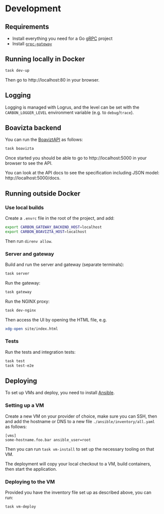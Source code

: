 # Development

## Requirements

- Install everything you need for a Go [gRPC](https://grpc.io/docs/languages/go/quickstart/) project
- Install [`grpc-gateway`](https://github.com/grpc-ecosystem/grpc-gateway)

## Running locally in Docker

```bash
task dev-up
```

Then go to http://localhost:80 in your browser.

## Logging

Logging is managed with Logrus, and the level can be set with the `CARBON_LOGGER_LEVEL` environment variable (e.g. to `debug`/`trace`).

## Boavizta backend

You can run the [BoaviztAPI](https://github.com/Boavizta/boaviztapi) as follows:

```bash
task boavizta
```

Once started you should be able to go to http://localhost:5000 in your browser to see the API.

You can look at the API docs to see the specification including JSON model: http://localhost:5000/docs.

## Running outside Docker

### Use local builds

Create a `.envrc` file in the root of the project, and add:

```bash
export CARBON_GATEWAY_BACKEND_HOST=localhost
export CARBON_BOAVIZTA_HOST=localhost
```

Then run `direnv allow`.

### Server and gateway

Build and run the server and gateway (separate terminals):

```bash
task server
```

Run the gateway:

```bash
task gateway
```

Run the NGINX proxy:

```bash
task dev-nginx
```

Then access the UI by opening the HTML file, e.g.

```bash
xdg-open site/index.html
```

### Tests

Run the tests and integration tests:

```bash
task test
task test-e2e
```

## Deploying

To set up VMs and deploy, you need to install [Ansible](https://docs.ansible.com/ansible/latest/installation_guide/intro_installation.html).

### Setting up a VM

Create a new VM on your provider of choice, make sure you can SSH, then and add the hostname or DNS to a new file `./ansible/inventory/all.yaml` as follows:

```
[vms]
some-hostname.foo.bar ansible_user=root
```

Then you can run `task vm-install` to set up the necessary tooling on that VM.

The deployment will copy your local checkout to a VM, build containers, then start the application.

### Deploying to the VM

Provided you have the inventory file set up as described above, you can run:

```bash
task vm-deploy
```
